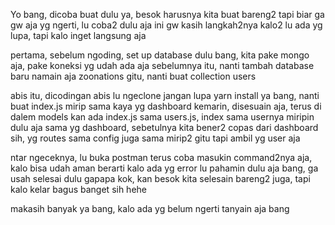 Yo bang, dicoba buat dulu ya, besok harusnya kita buat bareng2
tapi biar ga gw aja yg ngerti, lu coba2 dulu aja
ini gw kasih langkah2nya kalo2 lu ada yg lupa, tapi kalo inget langsung aja

pertama, sebelum ngoding, set up database dulu bang, kita pake mongo aja, pake koneksi yg udah ada aja sebelumnya itu, nanti tambah database baru namain aja zoonations gitu, nanti buat collection users

abis itu, dicodingan abis lu ngeclone jangan lupa yarn install ya bang, nanti buat index.js mirip sama kaya yg dashboard kemarin, disesuain aja, terus di dalem models kan ada index.js sama users.js, index sama usernya miripin dulu aja sama yg dashboard, sebetulnya kita bener2 copas dari dashboard sih, yg routes sama config juga sama mirip2 gitu tapi ambil yg user aja

ntar ngeceknya, lu buka postman terus coba masukin command2nya aja, kalo bisa udah aman berarti
kalo ada yg error lu pahamin dulu aja bang, ga usah selesai dulu gapapa kok, kan besok kita selesain bareng2 juga, tapi kalo kelar bagus banget sih hehe

makasih banyak ya bang, kalo ada yg belum ngerti tanyain aja bang
